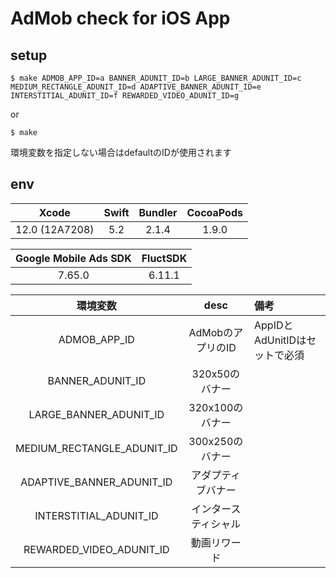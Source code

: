 # AdMob check for iOS App

## setup

```
$ make ADMOB_APP_ID=a BANNER_ADUNIT_ID=b LARGE_BANNER_ADUNIT_ID=c MEDIUM_RECTANGLE_ADUNIT_ID=d ADAPTIVE_BANNER_ADUNIT_ID=e INTERSTITIAL_ADUNIT_ID=f REWARDED_VIDEO_ADUNIT_ID=g
```

or

```
$ make
```

環境変数を指定しない場合はdefaultのIDが使用されます

## env

| Xcode | Swift | Bundler | CocoaPods |
|:---:|:---:|:---:|:---:|
| 12.0 (12A7208) | 5.2 | 2.1.4 | 1.9.0 |

| Google Mobile Ads SDK | FluctSDK |
|:---:|:---:|
| 7.65.0 | 6.11.1 |

| 環境変数 | desc | 備考 |
|:---:|:---:|:----|
| ADMOB_APP_ID | AdMobのアプリのID | AppIDとAdUnitIDはセットで必須 |
| BANNER_ADUNIT_ID | 320x50のバナー | |
| LARGE_BANNER_ADUNIT_ID | 320x100のバナー | |
| MEDIUM_RECTANGLE_ADUNIT_ID | 300x250のバナー | |
| ADAPTIVE_BANNER_ADUNIT_ID | アダプティブバナー | |
| INTERSTITIAL_ADUNIT_ID | インタースティシャル | |
| REWARDED_VIDEO_ADUNIT_ID | 動画リワード | |
